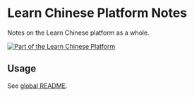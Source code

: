 # Learn Chinese Platform Notes

Notes on the Learn Chinese platform as a whole.

[![Part of the Learn Chinese Platform](https://img.shields.io/badge/Part%20Of-%20Learn%20Chinese%20Platform-blue.svg)](https://gitlab.com/pojntfx/learn-chinese-platform)

## Usage

See [global README](../../README.md).
